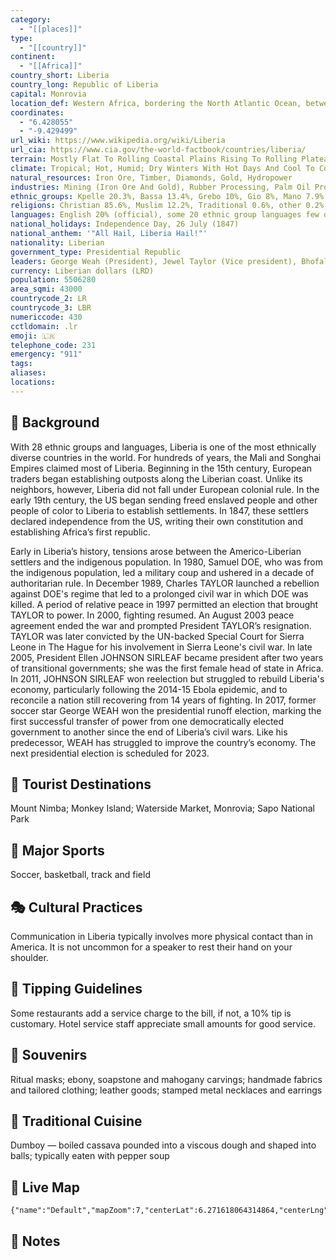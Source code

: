 ```yaml
---
category:
  - "[[places]]"
type:
  - "[[country]]"
continent:
  - "[[Africa]]"
country_short: Liberia
country_long: Republic of Liberia
capital: Monrovia
location_def: Western Africa, bordering the North Atlantic Ocean, between Cote d'Ivoire and Sierra Leone
coordinates:
  - "6.428055"
  - "-9.429499"
url_wiki: https://www.wikipedia.org/wiki/Liberia
url_cia: https://www.cia.gov/the-world-factbook/countries/liberia/
terrain: Mostly Flat To Rolling Coastal Plains Rising To Rolling Plateau And Low Mountains In Northeast
climate: Tropical; Hot, Humid; Dry Winters With Hot Days And Cool To Cold Nights; Wet, Cloudy Summers With Frequent Heavy Showers
natural_resources: Iron Ore, Timber, Diamonds, Gold, Hydropower
industries: Mining (Iron Ore And Gold), Rubber Processing, Palm Oil Processing, Diamonds
ethnic_groups: Kpelle 20.3%, Bassa 13.4%, Grebo 10%, Gio 8%, Mano 7.9%, Kru 6%, Lorma 5.1%, Kissi 4.8%, Gola 4.4%, Krahn 4%, Vai 4%, Mandingo 3.2%, Gbandi 3%, Mende 1.3%, Sapo 1.3%, other Liberian 1.7%, other African 1.4%, non-African 0.1% (2008 est.)
religions: Christian 85.6%, Muslim 12.2%, Traditional 0.6%, other 0.2%, none 1.5% (2008 est.)
languages: English 20% (official), some 20 ethnic group languages few of which can be written or used in correspondence
national_holidays: Independence Day, 26 July (1847)
national_anthem: '"All Hail, Liberia Hail!"'
nationality: Liberian
government_type: Presidential Republic
leaders: George Weah (President), Jewel Taylor (Vice president), Bhofal Chambers (Speaker), Sie-A-Nyene Yuoh (Chief justice)
currency: Liberian dollars (LRD)
population: 5506280
area_sqmi: 43000
countrycode_2: LR
countrycode_3: LBR
numericcode: 430
cctldomain: .lr
emoji: 🇱🇷
telephone_code: 231
emergency: "911"
tags: 
aliases: 
locations:
---
```

## 🌱 Background
With 28 ethnic groups and languages, Liberia is one of the most ethnically diverse countries in the world. For hundreds of years, the Mali and Songhai Empires claimed most of Liberia. Beginning in the 15th century, European traders began establishing outposts along the Liberian coast. Unlike its neighbors, however, Liberia did not fall under European colonial rule. In the early 19th century, the US began sending freed enslaved people and other people of color to Liberia to establish settlements. In 1847, these settlers declared independence from the US, writing their own constitution and establishing Africa’s first republic.

Early in Liberia’s history, tensions arose between the Americo-Liberian settlers and the indigenous population. In 1980, Samuel DOE, who was from the indigenous population, led a military coup and ushered in a decade of authoritarian rule. In December 1989, Charles TAYLOR launched a rebellion against DOE's regime that led to a prolonged civil war in which DOE was killed. A period of relative peace in 1997 permitted an election that brought TAYLOR to power. In 2000, fighting resumed. An August 2003 peace agreement ended the war and prompted President TAYLOR’s resignation. TAYLOR was later convicted by the UN-backed Special Court for Sierra Leone in The Hague for his involvement in Sierra Leone's civil war. In late 2005, President Ellen JOHNSON SIRLEAF became president after two years of transitional governments; she was the first female head of state in Africa. In 2011, JOHNSON SIRLEAF won reelection but struggled to rebuild Liberia's economy, particularly following the 2014-15 Ebola epidemic, and to reconcile a nation still recovering from 14 years of fighting. In 2017, former soccer star George WEAH won the presidential runoff election, marking the first successful transfer of power from one democratically elected government to another since the end of Liberia’s civil wars. Like his predecessor, WEAH has struggled to improve the country’s economy. The next presidential election is scheduled for 2023.

## 📌 Tourist Destinations
Mount Nimba; Monkey Island; Waterside Market, Monrovia; Sapo National Park

## 🥇 Major Sports
Soccer, basketball, track and field

## 🎭 Cultural Practices
Communication in Liberia typically involves more physical contact than in America. It is not uncommon for a speaker to rest their hand on your shoulder.

## 🫰 Tipping Guidelines
Some restaurants add a service charge to the bill, if not, a 10% tip is customary. Hotel service staff appreciate small amounts for good service.

## 🎁 Souvenirs
Ritual masks; ebony, soapstone and mahogany carvings; handmade fabrics and tailored clothing; leather goods; stamped metal necklaces and earrings

## 🍲 Traditional Cuisine
Dumboy — boiled cassava pounded into a viscous dough and shaped into balls; typically eaten with pepper soup

## 📡 Live Map
```mapview
{"name":"Default","mapZoom":7,"centerLat":6.271618064314864,"centerLng":-9.530639648437502,"query":"","chosenMapSource":0}
```

## 📒 Notes

